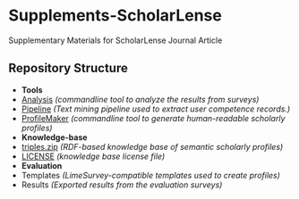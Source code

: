 # Supplements-ScholarLense
Supplementary Materials for ScholarLense Journal Article

## Repository Structure
* **Tools**
 * [Analysis](../master/Tools/Analysis) *(commandline tool to analyze the results from surveys)*
 * [Pipeline](../master/Tools/Pipeline) *(Text mining pipeline used to extract user competence records.)*
 * [ProfileMaker](../master/Tools/ProfileMaker) *(commandline tool to generate human-readable scholarly profiles)*
* **Knowledge-base**
 * [triples.zip](../master/Knowledge-base/triples.zip) *(RDF-based knowledge base of semantic scholarly profiles)*
 * [LICENSE](../master/Knowledge-base/LICENSE) *(knowledge base license file)*
* **Evaluation**
 * Templates *(LimeSurvey-compatible templates used to create profiles)*
 * Results *(Exported results from the evaluation surveys)*
